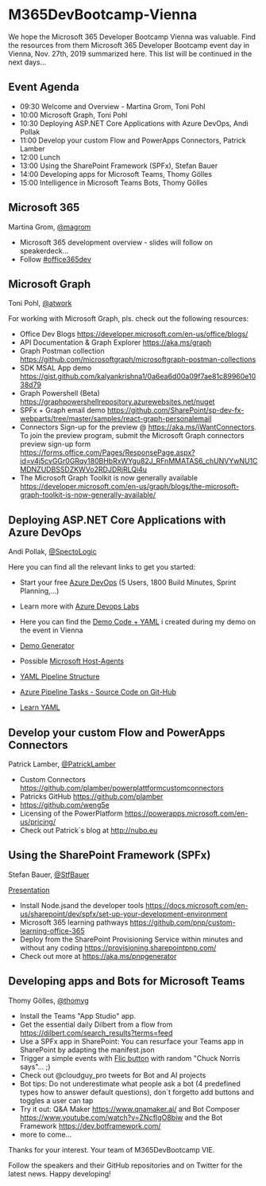 # M365DevBootcamp-Vienna

We hope the Microsoft 365 Developer Bootcamp Vienna was valuable.
Find the resources from them Microsoft 365 Developer Bootcamp event day in Vienna, Nov. 27th, 2019 summarized here. This list will be continued in the next days...

## Event Agenda

- 09:30 Welcome and Overview - Martina Grom, Toni Pohl
- 10:00 Microsoft Graph, Toni Pohl
- 10:30 Deploying ASP.NET Core Applications with Azure DevOps, Andi Pollak
- 11:00 Develop your custom Flow and PowerApps Connectors, Patrick Lamber
- 12:00 Lunch
- 13:00 Using the SharePoint Framework (SPFx), Stefan Bauer
- 14:00 Developing apps for Microsoft Teams, Thomy Gölles
- 15:00 Intelligence in Microsoft Teams Bots, Thomy Gölles


## Microsoft 365

Martina Grom, [@magrom](https://twitter.com/magrom)
- Microsoft 365 development overview - slides will follow on speakerdeck...
- Follow [#office365dev](https://twitter.com/search?q=%23office365dev&src=typed_query)


## Microsoft Graph

Toni Pohl, [@atwork](https://twitter.com/atwork)

For working with Microsoft Graph, pls. check out the following resources:

- Office Dev Blogs
https://developer.microsoft.com/en-us/office/blogs/
- API Documentation & Graph Explorer
https://aka.ms/graph   
- Graph Postman collection
https://github.com/microsoftgraph/microsoftgraph-postman-collections
- SDK MSAL App demo
https://gist.github.com/kalyankrishna1/0a6ea6d00a09f7ae81c89960e1038d79 
- Graph Powershell (Beta)
https://graphpowershellrepository.azurewebsites.net/nuget 
- SPFx + Graph email demo 
https://github.com/SharePoint/sp-dev-fx-webparts/tree/master/samples/react-graph-personalemail
- Connectors
Sign-up for the preview @ https://aka.ms/iWantConnectors. To join the preview program, submit the Microsoft Graph connectors preview sign-up form https://forms.office.com/Pages/ResponsePage.aspx?id=v4j5cvGGr0GRqy180BHbRxWYgu82J_RFnMMATAS6_chUNVYwNU1CMDNZUDBSSDZKWVo2RDJDRjRLQi4u
- The Microsoft Graph Toolkit is now generally available
https://developer.microsoft.com/en-us/graph/blogs/the-microsoft-graph-toolkit-is-now-generally-available/


## Deploying ASP.NET Core Applications with Azure DevOps

Andi Pollak, [@SpectoLogic](https://twitter.com/SpectoLogic)

Here you can find all the relevant links to get you started:
- Start your free [Azure DevOps](https://azure.microsoft.com/en-us/services/devops/) (5 Users, 1800 Build Minutes, Sprint Planning,...)
- Learn more with [Azure Devops Labs](https://azuredevopslabs.com/)

- Here you can find the [Demo Code + YAML](https://github.com/SpectoLogic/Samples/tree/master/2019/DevOps-Pipelines/IncidentAPI) i created during my demo on the event in Vienna 

- [Demo Generator](https://azuredevopsdemogenerator.azurewebsites.net)
- Possible [Microsoft Host-Agents](https://docs.microsoft.com/en-us/azure/devops/pipelines/agents/hosted?view=azure-devops#use-a-microsoft-hosted-agent)
- [YAML Pipeline Structure](https://docs.microsoft.com/en-us/azure/devops/pipelines/yaml-schema?view=azure-devops&tabs=schema#pipeline-structure)
- [Azure Pipeline Tasks - Source Code on Git-Hub](https://github.com/microsoft/azure-pipelines-tasks/tree/master/Tasks)
- [Learn YAML](https://learnxinyminutes.com/docs/yaml/)


## Develop your custom Flow and PowerApps Connectors

Patrick Lamber, [@PatrickLamber](https://twitter.com/patricklamber)
- Custom Connectors https://github.com/plamber/powerplattformcustomconnectors
- Patricks GitHub https://github.com/plamber
- https://github.com/weng5e
- Licensing of the PowerPlatform https://powerapps.microsoft.com/en-us/pricing/
- Check out Patrick´s blog at http://nubo.eu


## Using the SharePoint Framework (SPFx)

Stefan Bauer, [@StfBauer](https://twitter.com/StfBauer)

[Presentation](./presentations/M365-Developer-Boot-Camp-What-is-SPFx.pptx)

- Install Node.jsand the developer tools
https://docs.microsoft.com/en-us/sharepoint/dev/spfx/set-up-your-development-environment
- Microsoft 365 learning pathways
https://github.com/pnp/custom-learning-office-365
- Deploy from the SharePoint Provisioning Service within minutes and without any coding 
https://provisioning.sharepointpnp.com/
- Check out more at 
https://aka.ms/pnpgenerator


## Developing apps and Bots for Microsoft Teams

Thomy Gölles, [@thomyg](https://twitter.com/thomyg)

- Install the Teams "App Studio" app.
- Get the essential daily Dilbert from a flow from https://dilbert.com/search_results?terms=feed
- Use a SPFx app in SharePoint: You can resurface your Teams app in SharePoint by adapting the manifest.json
- Trigger a simple events with [Flic button](https://flic.io/) with random "Chuck Norris says"... ;)
- Check out @cloudguy_pro tweets for Bot and AI projects
- Bot tips: Do not underestimate what people ask a bot (4 predefined types how to answer default questions), don´t forgetto add buttons and toggles a user can tap
- Try it out: Q&A Maker https://www.qnamaker.ai/ and Bot Composer https://www.youtube.com/watch?v=ZNcfIgO8biw and the Bot Framework https://dev.botframework.com/
- more to come...

Thanks for your interest. 
Your team of M365DevBootcamp VIE.

Follow the speakers and their GitHub repositories and on Twitter for the latest news. 
Happy developing!
